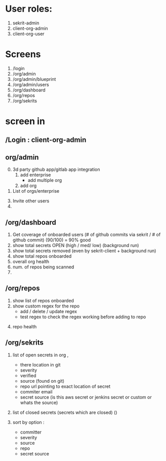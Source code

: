 # User roles:
1. sekrit-admin
2. client-org-admin
3. client-org-user

# Screens
1. /login
2. /org/admin
3. /org/admin/blueprint
4. /org/admin/users
5. /org/dashboard
6. /org/repos
7. /org/sekrits

# screen in

<!-- ## /sekrit/admin

1. whitelist client-org-admin
 -->

## /Login : client-org-admin

## org/admin
0. 3d party github app/gitlab app integration
	1. add enterprise
		* add multiple org 
	2. add org
2. List of orgs/enterprise
<!-- 3. CRUD user (goto /org/admin/users) -->
3. Invite other users
4. 

<!-- 
## /org/admin/blueprint

1. organize the repos according to line of business
 -->

<!-- ## org/admin/users

1. list of users with their roles and active access token
2. create/update/delete a user
3. user Entity have:
	- role
	- username
	- org
	- LOB : user can belong to multiple LOB (LOB id is coming from org/blueprint)
	- role : admin/SPOC/dev
	-  	 -->

## /org/dashboard

1. Get coverage of onboarded users (# of github commits via sekrit / # of github commit) (90/100) = 90% good
2. show total secrets OPEN (high / med/ low) (background run)
3. show total secrets removed (even by sekrit-client + background run) 
4. show total repos onboarded 
5. overall org health 
6. num. of repos being scanned 
7.  

## /org/repos

1. show list of repos onboarded 
2. show custom regex for the repo
	* add / delete / update regex
	* test regex to check the regex working before adding to repo 	
<!-- 3. add repo (?) -->
4. repo health 

## /org/sekrits

1. list of open secrets in org , 
	* there location in git 
	* severity 
	* verified
	* source (found on git)
	* repo url pointing to exact location of secret
	* commiter email
	* secret source (is this aws secret or jenkins secret or custom or whats the source)
	<!-- * ?line of business (if we have) -->

2. list of closed secrets (secrets which are closed) ()
3. sort by option :	
	- committer
	- severity
	- source
	- repo
	- secret source